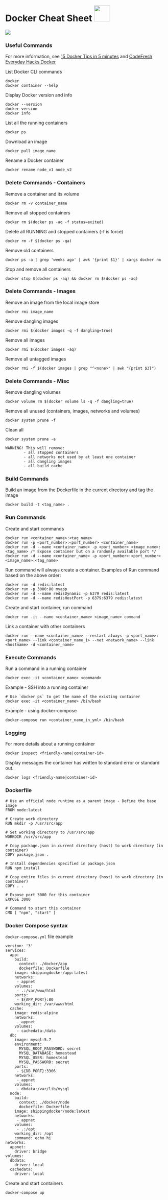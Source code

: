 # Docker Cheat Sheet <img src="https://github.com/asanchezr/cheat-sheets/blob/master/docker/docker.png" width="50px"/>

<img src="https://github.com/asanchezr/cheat-sheets/blob/master/docker/docker-architecture.png" />

### Useful Commands

For more information, see [15 Docker Tips in 5 minutes](http://sssslide.com/speakerdeck.com/bmorearty/15-docker-tips-in-5-minutes) and [CodeFresh Everyday Hacks Docker](https://codefresh.io/blog/everyday-hacks-docker/)

List Docker CLI commands
```
docker
docker container --help
```

Display Docker version and info
```
docker --version
docker version
docker info
```

List all the running containers
```
docker ps
```

Download an image
```
docker pull image_name
```

Rename a Docker container
```
docker rename node_v1 node_v2
```

### Delete Commands - Containers

Remove a container and its volume
```
docker rm -v container_name
```

Remove all stopped containers
```
docker rm $(docker ps -aq -f status=exited)
```

Delete all RUNNING and stopped containers  (-f is force)
```
docker rm -f $(docker ps -qa)
```

Remove old containers
```
docker ps -a | grep 'weeks ago' | awk '{print $1}' | xargs docker rm
```

Stop and remove all containers
```
docker stop $(docker ps -aq) && docker rm $(docker ps -aq)
```

### Delete Commands - Images

Remove an image from the local image store
```
docker rmi image_name
```

Remove dangling images
```
docker rmi $(docker images -q -f dangling=true)
```

Remove all images
```
docker rmi $(docker images -aq)
```

Remove all untagged images
```
docker rmi -f $(docker images | grep "^<none>" | awk "{print $3}")
```

### Delete Commands - Misc

Remove dangling volumes
```
docker volume rm $(docker volume ls -q -f dangling=true)
```

Remove all unused (containers, images, networks and volumes)
```
docker system prune -f
```

Clean all
```
docker system prune -a

WARNING! This will remove:
        - all stopped containers
        - all networks not used by at least one container
        - all dangling images
        - all build cache
```

### Build Commands

Build an image from the Dockerfile in the current directory and tag the image
```
docker build -t <tag_name> .
```

### Run Commands

Create and start commands
```
docker run <container_name>:<tag_name>
docker run -p <port_number>:<port_number> <container_name>
docker run -d --name <container_name> -p <port_number> <image_name>:<tag_name> /* Expose container but on a randomly available port */
docker run -d --name <container_name> -p <port_number>:<port_number> <image_name>:<tag_name>
```

Run command will always create a container. Examples of Run command based on the above order:
```
docker run -d redis:latest
docker run -p 3000:80 myapp
docker run -d --name redisDynamic -p 6379 redis:latest
docker run -d --name redisHostPort -p 6379:6379 redis:latest
```

Create and start container, run command
```
docker run -it --name <container_name> <image_name> command
```

Link a container with other containers
```
docker run --name <container_name> --restart always -p <port_name>:<port_name> --link <container_name_1> --net <network_name> --link <hostname> -d <container_name>
```

### Execute Commands

Run a command in a running container
```
docker exec -it <container_name> <command>
```

Example - SSH into a running container
```
# Use `docker ps` to get the name of the existing container
docker exec -it <container_name> /bin/bash
```

Example - using docker-compose
```
docker-compose run <container_name_in_yml> /bin/bash
```

### Logging

For more details about a running container
```
docker inspect <friendly-name|container-id>
```

Display messages the container has written to standard error or standard out.
```
docker logs <friendly-name|container-id>
```

### Dockerfile

```
# Use an official node runtime as a parent image - Define the base image
FROM node:latest

# Create work directory
RUN mkdir -p /usr/src/app

# Set working directory to /usr/src/app
WORKDIR /usr/src/app

# Copy package.json in current directory (host) to work directory (in container)
COPY package.json .

# Install dependencies specified in package.json
RUN npm install

# Copy entire files in current directory (host) to work directory (in container)
COPY . .

# Expose port 3000 for this container
EXPOSE 3000

# Command to start this container
CMD [ "npm", "start" ]
```

### Docker Compose syntax

`docker-compose.yml` file example

```
version: '3'
services:
  app:
    build:
      context: ./docker/app
      dockerfile: Dockerfile
    image: shippingdocker/app:latest
    networks:
     - appnet
    volumes:
     - .:/var/www/html
    ports:
     - ${APP_PORT}:80
    working_dir: /var/www/html
  cache:
    image: redis:alpine
    networks:
     - appnet
    volumes:
     - cachedata:/data
  db:
    image: mysql:5.7
    environment:
      MYSQL_ROOT_PASSWORD: secret
      MYSQL_DATABASE: homestead
      MYSQL_USER: homestead
      MYSQL_PASSWORD: secret
    ports:
     - ${DB_PORT}:3306
    networks:
     - appnet
    volumes:
     - dbdata:/var/lib/mysql
  node:
    build:
      context: ./docker/node
      dockerfile: Dockerfile
    image: shippingdocker/node:latest
    networks:
     - appnet
    volumes:
     - .:/opt
    working_dir: /opt
    command: echo hi
networks:
  appnet:
    driver: bridge
volumes:
  dbdata:
    driver: local
  cachedata:
    driver: local
```

Create and start containers
```
docker-compose up
```